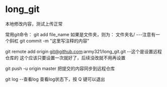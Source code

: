 # long_git
本地修改内容，测试上传正常

常用git命令：
git add file_name   如果是文件夹，则为：  文件夹名/    ---注意有一个斜杠
git commit -m "这里写注释的内容"

git remote add origin git@github.com:army321/long_git.git  --这个是设置远程仓库的  这个应该只要设置一次就好了，后续没改就不用再设置

git push -u origin master  把提交的内容同步到远程仓库

git log --查看log 查看log状态下，按 Q 键可以退出
